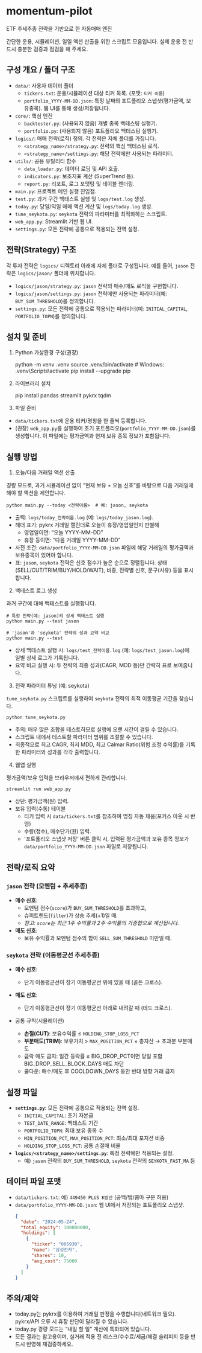 # momentum-pilot
ETF 추세추종 전략을 기반으로 한 자동매매 엔진

간단한 운용, 시뮬레이션, 일일 액션 산출을 위한 스크립트 모음입니다. 실제 운용 전 반드시 충분한 검증과 점검을 해 주세요.

구성 개요 / 폴더 구조
---------------------

- `data/`: 사용자 데이터 폴더
  - `tickers.txt`: 운용/시뮬레이션 대상 티커 목록. (포맷: `티커 이름`)
  - `portfolio_YYYY-MM-DD.json`: 특정 날짜의 포트폴리오 스냅샷(평가금액, 보유종목). 웹 UI를 통해 생성/저장됩니다.
- `core/`: 핵심 엔진
  - `backtester.py`: (사용되지 않음) 개별 종목 백테스팅 실행기.
  - `portfolio.py`: (사용되지 않음) 포트폴리오 백테스팅 실행기.
- `logics/`: 매매 전략(로직) 정의. 각 전략은 자체 폴더를 가집니다.
  - `<strategy_name>/strategy.py`: 전략의 핵심 백테스팅 로직.
  - `<strategy_name>/settings.py`: 해당 전략에만 사용되는 파라미터.
- `utils/`: 공용 유틸리티 함수
  - `data_loader.py`: 데이터 로딩 및 API 호출.
  - `indicators.py`: 보조지표 계산 (SuperTrend 등).
  - `report.py`: 리포트, 로그 포맷팅 및 테이블 렌더링.
- `main.py`: 프로젝트 메인 실행 진입점.
- `test.py`: 과거 구간 백테스트 실행 및 `logs/test.log` 생성.
- `today.py`: 당일/익일 매매 액션 계산 및 `logs/today.log` 생성.
- `tune_seykota.py`: `seykota` 전략의 파라미터를 최적화하는 스크립트.
- `web_app.py`: Streamlit 기반 웹 UI.
- `settings.py`: 모든 전략에 공통으로 적용되는 전역 설정.

전략(Strategy) 구조
-------------------

각 투자 전략은 `logics/` 디렉토리 아래에 자체 폴더로 구성됩니다. 예를 들어, `jason` 전략은 `logics/jason/` 폴더에 위치합니다.
- `logics/jason/strategy.py`: `jason` 전략의 매수/매도 로직을 구현합니다.
- `logics/jason/settings.py`: `jason` 전략에만 사용되는 파라미터(예: `BUY_SUM_THRESHOLD`)를 정의합니다.
- `settings.py`: 모든 전략에 공통으로 적용되는 파라미터(예: `INITIAL_CAPITAL`, `PORTFOLIO_TOPN`)를 정의합니다.

설치 및 준비
------------

1) Python 가상환경 구성(권장)

    python -m venv .venv
    source .venv/bin/activate  # Windows: .venv\Scripts\activate
    pip install --upgrade pip

2) 라이브러리 설치

    pip install pandas streamlit pykrx tqdm

3) 파일 준비

- `data/tickers.txt`에 운용 티커/명칭을 한 줄씩 등록합니다.
- (권장) `web_app.py`를 실행하여 초기 포트폴리오(`portfolio_YYYY-MM-DD.json`)를 생성합니다. 이 파일에는 평가금액과 현재 보유 종목 정보가 포함됩니다.

실행 방법
--------

1) 오늘/다음 거래일 액션 산출

경량 모드로, 과거 시뮬레이션 없이 “현재 보유 + 오늘 신호”를 바탕으로 다음 거래일에 해야 할 액션을 제안합니다.

    python main.py --today <전략이름>  # 예: jason, seykota

- 출력: `logs/today_전략이름.log` (예: `logs/today_jason.log`).
- 헤더 표기: pykrx 거래일 캘린더로 오늘이 휴장/영업일인지 판별해
  - 영업일이면: “오늘 YYYY-MM-DD”
  - 휴장 등이면: “다음 거래일 YYYY-MM-DD”
- 사전 조건: `data/portfolio_YYYY-MM-DD.json` 파일에 해당 거래일의 평가금액과 보유종목이 있어야 합니다.
- 표: `jason`, `seykota` 전략은 신호 점수가 높은 순으로 정렬됩니다. 상태(SELL/CUT/TRIM/BUY/HOLD/WAIT), 비중, 전략별 신호, 문구(사유) 등을 표시합니다.

2) 백테스트 로그 생성
 
과거 구간에 대해 백테스트를 실행합니다.

    # 특정 전략(예: jason)의 상세 백테스트 실행
    python main.py --test jason

    # 'jason'과 'seykota' 전략의 성과 요약 비교
    python main.py --test

- 상세 백테스트 실행 시: `logs/test_전략이름.log` (예: `logs/test_jason.log`)에 일별 상세 로그가 기록됩니다.
- 요약 비교 실행 시: 두 전략의 최종 성과(CAGR, MDD 등)만 간략히 표로 보여줍니다.

3) 전략 파라미터 튜닝 (예: seykota)

`tune_seykota.py` 스크립트를 실행하여 `seykota` 전략의 최적 이동평균 기간을 찾습니다.

    python tune_seykota.py

- 주의: 매우 많은 조합을 테스트하므로 실행에 오랜 시간이 걸릴 수 있습니다.
- 스크립트 내에서 테스트할 파라미터 범위를 조절할 수 있습니다.
- 최종적으로 최고 CAGR, 최저 MDD, 최고 Calmar Ratio(위험 조정 수익률)를 기록한 파라미터와 성과를 각각 출력합니다.

4) 웹앱 실행

평가금액/보유 입력을 브라우저에서 편하게 관리합니다.

    streamlit run web_app.py

- 상단: 평가금액(원) 입력.
- 보유 입력(수동) 테이블
  - 티커 입력 시 `data/tickers.txt`를 참조하여 명칭 자동 채움(포커스 아웃 시 반영)
  - 수량(정수), 매수단가(원) 입력.
  - '포트폴리오 스냅샷 저장' 버튼 클릭 시, 입력된 평가금액과 보유 종목 정보가 `data/portfolio_YYYY-MM-DD.json` 파일로 저장됩니다.

전략/로직 요약
-------------

### `jason` 전략 (모멘텀 + 추세추종)
- **매수 신호**:
  - 모멘텀 점수(`score`)가 `BUY_SUM_THRESHOLD`를 초과하고,
  - 슈퍼트렌드(`filter`)가 상승 추세(+1)일 때.
  - *참고: `score`는 최근 1주 수익률과 2주 수익률의 가중합으로 계산됩니다.*
- **매도 신호**:
  - 보유 수익률과 모멘텀 점수의 합이 `SELL_SUM_THRESHOLD` 미만일 때.

### `seykota` 전략 (이동평균선 추세추종)
- **매수 신호**:
  - 단기 이동평균선이 장기 이동평균선 위에 있을 때 (골든 크로스).
- **매도 신호**:
  - 단기 이동평균선이 장기 이동평균선 아래로 내려갈 때 (데드 크로스).

- 공통 규칙(시뮬레이션)
  - **손절(CUT)**: 보유수익률 ≤ `HOLDING_STOP_LOSS_PCT`
  - **부분매도(TRIM)**: 보유가치 > `MAX_POSITION_PCT` × 총자산 → 초과분 부분매도
  - 급락 매도 금지: 일간 등락률 ≤ BIG_DROP_PCT이면 당일 포함 BIG_DROP_SELL_BLOCK_DAYS 매도 차단
  - 쿨다운: 매수/매도 후 COOLDOWN_DAYS 동안 반대 방향 거래 금지

설정 파일
--------

- **`settings.py`**: 모든 전략에 공통으로 적용되는 전역 설정.
  - `INITIAL_CAPITAL`: 초기 자본금
  - `TEST_DATE_RANGE`: 백테스트 기간
  - `PORTFOLIO_TOPN`: 최대 보유 종목 수
  - `MIN_POSITION_PCT`, `MAX_POSITION_PCT`: 최소/최대 포지션 비중
  - `HOLDING_STOP_LOSS_PCT`: 공통 손절매 비율
- **`logics/<strategy_name>/settings.py`**: 특정 전략에만 적용되는 설정.
  - 예) `jason` 전략의 `BUY_SUM_THRESHOLD`, `seykota` 전략의 `SEYKOTA_FAST_MA` 등

데이터 파일 포맷
--------------

- `data/tickers.txt`: 예) `449450 PLUS K방산` (공백/탭/콤마 구분 허용)
- `data/portfolio_YYYY-MM-DD.json`: 웹 UI에서 저장되는 포트폴리오 스냅샷.
  ```json
  {
    "date": "2024-05-24",
    "total_equity": 100000000,
    "holdings": [
      {
        "ticker": "005930",
        "name": "삼성전자",
        "shares": 10,
        "avg_cost": 75000
      }
    ]
  }
  ```

주의/제약
--------

- today.py는 pykrx를 이용하여 거래일 판정을 수행합니다(네트워크 필요). pykrx/API 오류 시 휴장 판단이 달라질 수 있습니다.
- today.py 경량 모드는 “내일 할 일” 계산에 특화되어 있습니다.
- 모든 결과는 참고용이며, 실거래 적용 전 리스크/수수료/세금/체결 슬리피지 등을 반드시 반영해 재검증하세요.

